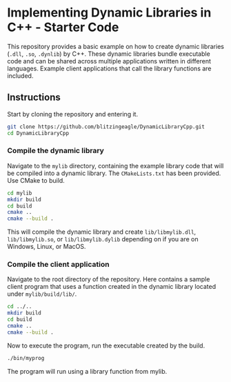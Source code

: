 # Implementing Dynamic Libraries in C++ - Starter Code

This repository provides a basic example on how to create dynamic libraries (`.dll`, `.so`, `.dynlib`) by C++. These dynamic libraries bundle executable code and can be shared across multiple applications written in different languages. Example client applications 
that call the library functions are included.

## Instructions

Start by cloning the repository and entering it.

```sh
git clone https://github.com/blitzingeagle/DynamicLibraryCpp.git
cd DynamicLibraryCpp
```

### Compile the dynamic library

Navigate to the `mylib` directory, containing the example library code that will be compiled into a dynamic library. The `CMakeLists.txt` has been provided. Use CMake to build.

```sh
cd mylib
mkdir build
cd build
cmake ..
cmake --build .
```

This will compile the dynamic library and create `lib/libmylib.dll`, `lib/libmylib.so`, or `lib/libmylib.dylib` depending on if you are on Windows, Linux, or MacOS.


### Compile the client application

Navigate to the root directory of the repository. Here contains a sample client program that uses a function created in the dynamic library located under `mylib/build/lib/`.

```sh
cd ../..
mkdir build
cd build
cmake ..
cmake --build .
```

Now to execute the program, run the executable created by the build.

```sh
./bin/myprog
```

The program will run using a library function from mylib.

